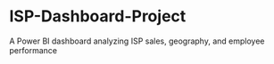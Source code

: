 # ISP-Dashboard-Project
 A Power BI dashboard analyzing ISP sales, geography, and employee performance
